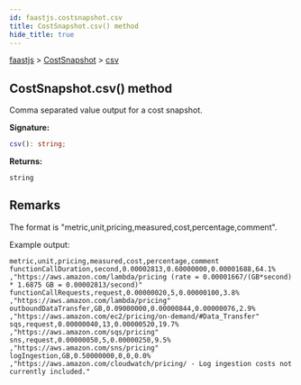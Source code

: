 ```yaml
---
id: faastjs.costsnapshot.csv
title: CostSnapshot.csv() method
hide_title: true
---
```

[faastjs](./faastjs.md) &gt; [CostSnapshot](./faastjs.costsnapshot.md) &gt; [csv](./faastjs.costsnapshot.csv.md)

## CostSnapshot.csv() method

Comma separated value output for a cost snapshot.

<b>Signature:</b>

```typescript
csv(): string;
```
<b>Returns:</b>

`string`

## Remarks

The format is "metric,unit,pricing,measured,cost,percentage,comment".

Example output:

```
metric,unit,pricing,measured,cost,percentage,comment
functionCallDuration,second,0.00002813,0.60000000,0.00001688,64.1% ,"https://aws.amazon.com/lambda/pricing (rate = 0.00001667/(GB*second) * 1.6875 GB = 0.00002813/second)"
functionCallRequests,request,0.00000020,5,0.00000100,3.8% ,"https://aws.amazon.com/lambda/pricing"
outboundDataTransfer,GB,0.09000000,0.00000844,0.00000076,2.9% ,"https://aws.amazon.com/ec2/pricing/on-demand/#Data_Transfer"
sqs,request,0.00000040,13,0.00000520,19.7% ,"https://aws.amazon.com/sqs/pricing"
sns,request,0.00000050,5,0.00000250,9.5% ,"https://aws.amazon.com/sns/pricing"
logIngestion,GB,0.50000000,0,0,0.0% ,"https://aws.amazon.com/cloudwatch/pricing/ - Log ingestion costs not currently included."

```
